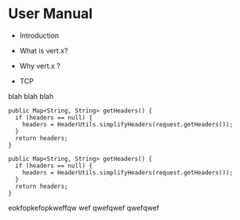 User Manual
===========

* Introduction

* What is vert.x?

* Why vert.x ?

* TCP

blah blah blah

    public Map<String, String> getHeaders() {
      if (headers == null) {
        headers = HeaderUtils.simplifyHeaders(request.getHeaders());
      }
      return headers;
    }
    
    public Map<String, String> getHeaders() {
      if (headers == null) {
        headers = HeaderUtils.simplifyHeaders(request.getHeaders());
      }
      return headers;
    }
    
    

eokfopkefopkweffqw
wef
qwefqwef
qwefqwef
